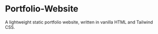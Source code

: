 # Portfolio-Website
A lightweight static portfolio website, written in vanilla HTML and Tailwind CSS.
